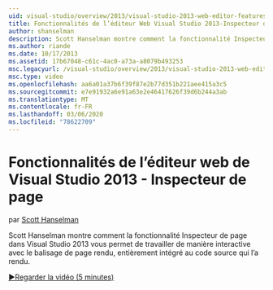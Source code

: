```yaml
---
uid: visual-studio/overview/2013/visual-studio-2013-web-editor-features-page-inspector
title: Fonctionnalités de l’éditeur Web Visual Studio 2013-Inspecteur de page | Microsoft Docs
author: shanselman
description: Scott Hanselman montre comment la fonctionnalité Inspecteur de page dans Visual Studio 2013 vous permet de travailler de manière interactive avec le balisage de page rendu, entièrement intégré...
ms.author: riande
ms.date: 10/17/2013
ms.assetid: 17b67048-c61c-4ac0-a73a-a8079b493253
msc.legacyurl: /visual-studio/overview/2013/visual-studio-2013-web-editor-features-page-inspector
msc.type: video
ms.openlocfilehash: aa6a01a37b6f39f87e2b77d351b221aee415a3c5
ms.sourcegitcommit: e7e91932a6e91a63e2e46417626f39d6b244a3ab
ms.translationtype: MT
ms.contentlocale: fr-FR
ms.lasthandoff: 03/06/2020
ms.locfileid: "78622709"
---
```

# <a name="visual-studio-2013-web-editor-features---page-inspector"></a>Fonctionnalités de l’éditeur web de Visual Studio 2013 - Inspecteur de page

par [Scott Hanselman](https://github.com/shanselman)

Scott Hanselman montre comment la fonctionnalité Inspecteur de page dans Visual Studio 2013 vous permet de travailler de manière interactive avec le balisage de page rendu, entièrement intégré au code source qui l’a rendu.

[&#9654;Regarder la vidéo (5 minutes)](https://channel9.msdn.com/Blogs/ASP-NET-Site-Videos/visual-studio-2013-web-editor-features-page-inspector)
